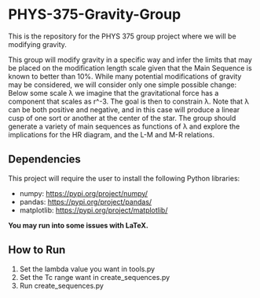 # PHYS-375-Gravity-Group
This is the repository for the PHYS 375 group project where we will be modifying gravity.

This group will modify gravity in a specific way and infer the limits that may be placed on the modification length scale given that the Main Sequence is known to better than 10%. While many potential modifications of gravity may be considered, we will consider only one simple possible change: Below some scale λ we imagine that the gravitational force has a component that scales as r^-3.
The goal is then to constrain λ. Note that λ can be both positive and negative, and in this case will produce a linear cusp of one sort or another at the center of the star. The group should generate a variety of main sequences as functions of λ and explore the implications for the HR diagram, and the L-M and M-R relations.

## Dependencies
This project will require the user to install the following Python libraries:
- numpy: https://pypi.org/project/numpy/
- pandas: https://pypi.org/project/pandas/
- matplotlib: https://pypi.org/project/matplotlib/

**You may run into some issues with LaTeX.**

## How to Run
1. Set the lambda value you want in tools.py
2. Set the Tc range want in create_sequences.py
3. Run create_sequences.py
